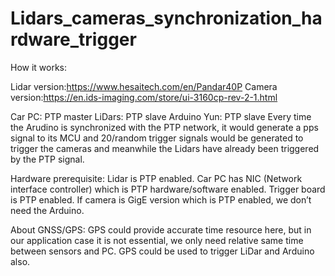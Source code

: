 # Lidars_cameras_synchronization_hardware_trigger
How it works:

Lidar version:https://www.hesaitech.com/en/Pandar40P
Camera version:https://en.ids-imaging.com/store/ui-3160cp-rev-2-1.html

Car PC: PTP master
LiDars: PTP slave
Arduino Yun: PTP slave
Every time the Arudino is synchronized with the PTP network, it would generate a pps signal to its MCU and 20/random trigger signals would be generated to trigger the cameras and meanwhile the Lidars have already been triggered by the PTP signal.

Hardware prerequisite:
Lidar is PTP enabled.
Car PC has NIC (Network interface controller) which is PTP hardware/software enabled.
Trigger board is PTP enabled.
If camera is GigE version which is PTP enabled, we don’t need the Arduino.

About GNSS/GPS:
GPS could provide accurate time resource here, but in our application case it is not essential, we only need relative same time between sensors and PC.
GPS could be used to trigger LiDar and Arduino also.
